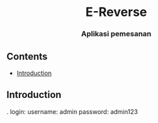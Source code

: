 <h1 align="center">E-Reverse</h1>
<h3 align="center">
Aplikasi pemesanan
</h3>

## Contents

- [Introduction](#introduction)

## Introduction
.
login:
username: admin
password: admin123


<div align="center">
  
</div>

